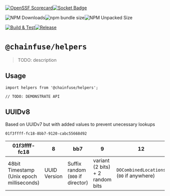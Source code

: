 [![OpenSSF Scorecard](https://api.securityscorecards.dev/projects/github.com/ChainFuse/packages/badge)](https://securityscorecards.dev/viewer/?uri=github.com/ChainFuse/packages)[![Socket Badge](https://socket.dev/api/badge/npm/package/@chainfuse/helpers)](https://socket.dev/npm/package/@chainfuse/helpers)

![NPM Downloads](https://img.shields.io/npm/dw/@chainfuse/helpers)![npm bundle size](https://img.shields.io/bundlephobia/min/@chainfuse/helpers)![NPM Unpacked Size](https://img.shields.io/npm/unpacked-size/@chainfuse/helpers)

[![Build & Test](https://github.com/ChainFuse/packages/actions/workflows/test.yml/badge.svg)](https://github.com/ChainFuse/packages/actions/workflows/test.yml)[![Release](https://github.com/ChainFuse/packages/actions/workflows/changeset-release.yml/badge.svg)](https://github.com/ChainFuse/packages/actions/workflows/changeset-release.yml)

# `@chainfuse/helpers`

> TODO: description

## Usage

```
import helpers from '@chainfuse/helpers';

// TODO: DEMONSTRATE API
```

## UUIDv8

Based on UUIDv7 but with added values to prevent unecessary lookups

`01f3ffff-fc18-8bb7-9120-cabc55668d92`

| 01f3ffff-fc18                             | 8            | bb7                               | 9                                | 12                                       | 0           | cabc55668d92   |
| ----------------------------------------- | ------------ | --------------------------------- | -------------------------------- | ---------------------------------------- | ----------- | -------------- |
| 48bit Timestamp (Unix epoch milliseconds) | UUID Version | Suffix random (`000` if director) | variant (2 bits) + 2 random bits | `DOCombinedLocations` (`00` if anywhere) | `ShardType` | 48 random bits |
